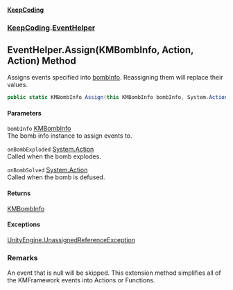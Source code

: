 #### [KeepCoding](index.md 'index')
### [KeepCoding](KeepCoding.md 'KeepCoding').[EventHelper](EventHelper.md 'KeepCoding.EventHelper')
## EventHelper.Assign(KMBombInfo, Action, Action) Method
Assigns events specified into [bombInfo](EventHelper_Assign_Z7JnOudZRDzk7o1gUkAEcg.md#KeepCoding_EventHelper_Assign(KMBombInfo_System_Action_System_Action)_bombInfo 'KeepCoding.EventHelper.Assign(KMBombInfo, System.Action, System.Action).bombInfo'). Reassigning them will replace their values.  
```csharp
public static KMBombInfo Assign(this KMBombInfo bombInfo, System.Action onBombExploded=null, System.Action onBombSolved=null);
```
#### Parameters
<a name='KeepCoding_EventHelper_Assign(KMBombInfo_System_Action_System_Action)_bombInfo'></a>
`bombInfo` [KMBombInfo](https://docs.microsoft.com/en-us/dotnet/api/KMBombInfo 'KMBombInfo')  
The bomb info instance to assign events to.
  
<a name='KeepCoding_EventHelper_Assign(KMBombInfo_System_Action_System_Action)_onBombExploded'></a>
`onBombExploded` [System.Action](https://docs.microsoft.com/en-us/dotnet/api/System.Action 'System.Action')  
Called when the bomb explodes.
  
<a name='KeepCoding_EventHelper_Assign(KMBombInfo_System_Action_System_Action)_onBombSolved'></a>
`onBombSolved` [System.Action](https://docs.microsoft.com/en-us/dotnet/api/System.Action 'System.Action')  
Called when the bomb is defused.
  
#### Returns
[KMBombInfo](https://docs.microsoft.com/en-us/dotnet/api/KMBombInfo 'KMBombInfo')  
#### Exceptions
[UnityEngine.UnassignedReferenceException](https://docs.microsoft.com/en-us/dotnet/api/UnityEngine.UnassignedReferenceException 'UnityEngine.UnassignedReferenceException')  
### Remarks
An event that is null will be skipped. This extension method simplifies all of the KMFramework events into Actions or Functions.  
